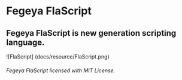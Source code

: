 # Fegeya FlaScript
## Fegeya FlaScript is new generation scripting language.

![FlaScript] (docs/resource/FlaScript.png)

###### Fegeya FlaScript licensed with MIT License.
